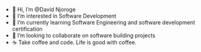 - 👋 Hi, I’m @David Njoroge
- 👀 I’m interested in Software Development
- 🌱 I’m currently learning Software Engineering and software development certification
- 💞️ I’m looking to collaborate on software building projects
- ☕  Take coffee and code. Life is good with coffee.
